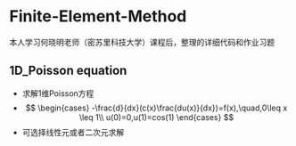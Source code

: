 # Finite-Element-Method
本人学习何晓明老师（密苏里科技大学）课程后，整理的详细代码和作业习题
## 1D_Poisson equation
* 求解1维Poisson方程
* $$
  \begin{cases}
  -\frac{d}{dx}(c(x)\frac{du(x)}{dx})=f(x),\quad,0\leq x \leq 1\\
  u(0)=0,u(1)=cos(1)
  \end{cases}
  $$
* 可选择线性元或者二次元求解
